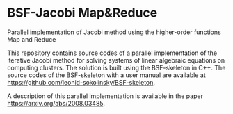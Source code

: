 # BSF-Jacobi Map&Reduce
Parallel implementation of Jacobi method using the higher-order functions Map and Reduce

This repository contains source codes of a parallel implementation of the iterative Jacobi method for solving systems of linear algebraic equations on computing clusters. The solution is built using the BSF-skeleton in C++. The source codes of the BSF-skeleton with a user manual are available at https://github.com/leonid-sokolinsky/BSF-skeleton.

A description of this parallel implementation is available in the paper https://arxiv.org/abs/2008.03485.
